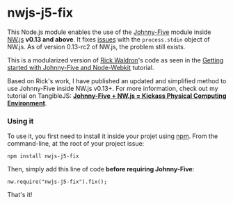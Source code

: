 # nwjs-j5-fix

This Node.js module enables the use of the [Johnny-Five](http://johnny-five.io/) module inside 
[NW.js](http://nwjs.io/) **v0.13 and above**. It fixes [issues](https://github.com/nwjs/nw.js/issues/586) 
with the `process.stdin` object of NW.js. As of version 0.13-rc2 of NW.js, the problem still exists. 

This is a modularized version of [Rick Waldron](https://github.com/rwaldron)'s code as seen in the 
[Getting started with Johnny-Five and Node-Webkit](https://github.com/rwaldron/johnny-five/wiki/Getting-started-with-Johnny-Five-and-Node-Webkit#writing-the-hook)
tutorial.

Based on Rick's work, I have published an updated and simplified method to use Johnny-Five inside 
NW.js v0.13+. For more information, check out my tutorial on TangibleJS: 
**[Johnny-Five + NW.js = Kickass Physical Computing Environment](http://tangiblejs.com/?p=2020)**.

### Using it

To use it, you first need to install it inside your projet using [npm](https://www.npmjs.com/). From 
the command-line, at the root of your project issue:

    npm install nwjs-j5-fix

Then, simply add this line of code **before requiring Johnny-Five**:

    nw.require("nwjs-j5-fix").fix();

That's it!

